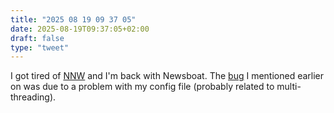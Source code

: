 ```yaml
---
title: "2025 08 19 09 37 05"
date: 2025-08-19T09:37:05+02:00
draft: false
type: "tweet"
---
```

I got tired of [NNW](/micro/2025-06-12-09-36-20) and I'm back with Newsboat. The [bug](/micro/2025-06-10-09-46-48) I mentioned earlier on was due to a problem with my config file (probably related to multi-threading).
